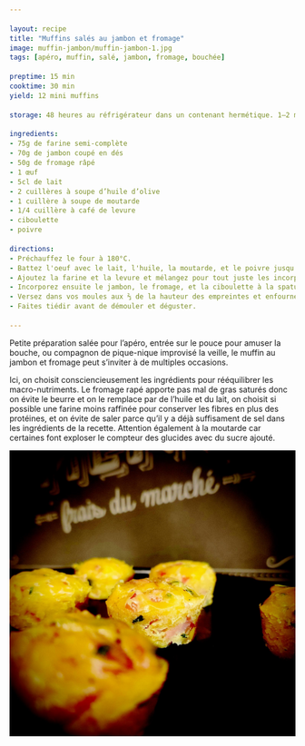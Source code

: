 ```yaml
---

layout: recipe
title: "Muffins salés au jambon et fromage"
image: muffin-jambon/muffin-jambon-1.jpg
tags: [apéro, muffin, salé, jambon, fromage, bouchée]

preptime: 15 min
cooktime: 30 min
yield: 12 mini muffins

storage: 48 heures au réfrigérateur dans un contenant hermétique. 1–2 mois au congélateur.

ingredients:
- 75g de farine semi-complète
- 70g de jambon coupé en dés
- 50g de fromage râpé
- 1 œuf
- 5cl de lait
- 2 cuillères à soupe d’huile d’olive
- 1 cuillère à soupe de moutarde
- 1/4 cuillère à café de levure
- ciboulette
- poivre

directions:
- Préchauffez le four à 180°C.
- Battez l'oeuf avec le lait, l'huile, la moutarde, et le poivre jusqu'à l'apparition d'une belle mousse en surface.
- Ajoutez la farine et la levure et mélangez pour tout juste les incorporer, sans trop travailler la pâte. 
- Incorporez ensuite le jambon, le fromage, et la ciboulette à la spatule/maryse. 
- Versez dans vos moules aux ⅔ de la hauteur des empreintes et enfournez pour 25 à 30 minutes.
- Faites tiédir avant de démouler et déguster.

---
```


Petite préparation salée pour l’apéro, entrée sur le pouce pour amuser la bouche, ou compagnon de pique-nique improvisé la veille, le muffin au jambon et fromage peut s’inviter à de multiples occasions.

Ici, on choisit consciencieusement les ingrédients pour rééquilibrer les macro-nutriments. Le fromage rapé apporte pas mal de gras saturés donc on évite le beurre et on le remplace par de l’huile et du lait, on choisit si possible une farine moins raffinée pour conserver les fibres en plus des protéines, et on évite de saler parce qu’il y a déjà suffisament de sel dans les ingrédients de la recette. Attention également à la moutarde car certaines font exploser le compteur des glucides avec du sucre ajouté.

![L’idéal c’est d’avoir un mini muffin qui déborde de garniture, avec des beaux dés de jambon et herbes aux bords pour amener une esthétique intéressante.](../images/muffin-jambon/muffin-jambon-2.jpg)